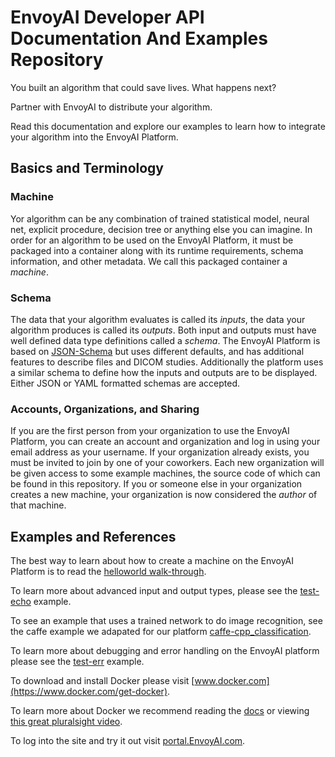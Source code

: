 # EnvoyAI Developer API Documentation And Examples Repository

You built an algorithm that could save lives. What happens next?

Partner with EnvoyAI to distribute your algorithm.

Read this documentation and explore our examples to learn how to integrate your algorithm into the EnvoyAI Platform.

## Basics and Terminology

### Machine
Yor algorithm can be any combination of trained statistical model, neural net, explicit procedure, decision tree or 
anything else you can imagine.
In order for an algorithm to be used on the EnvoyAI Platform, it must be packaged into a container along with its runtime 
requirements, schema information, and other metadata.
We call this packaged container a _machine_.

### Schema
The data that your algorithm evaluates is called its _inputs_, the data your algorithm produces is called its _outputs_.
Both input and outputs must have well defined data type definitions called a _schema_.
The EnvoyAI Platform is based on [JSON-Schema](http://json-schema.org) but uses different defaults, and has additional 
features to describe files and DICOM studies. Additionally the platform uses a similar schema to define how the inputs 
and outputs are to be displayed. Either JSON or YAML formatted schemas are accepted.

### Accounts, Organizations, and Sharing
If you are the first person from your organization to use the EnvoyAI Platform, you can create an account and organization
and log in using your email address as your username. If your organization already exists, you must be invited to join
by one of your coworkers.
Each new organization will be given access to some example machines, the source code of which can be found in this repository.
If you or someone else in your organization creates a new machine, your organization is now considered the _author_ of that machine.


## Examples and References
The best way to learn about how to create a machine on the EnvoyAI Platform is to read the [helloworld walk-through](./test-helloworld/README.md).

To learn more about advanced input and output types, please see the [test-echo](/test-echo/README.md) example.

To see an example that uses a trained network to do image recognition, see the caffe example we adapated for our platform 
[caffe-cpp_classification](../caffe-cpp_classification/).

To learn more about debugging and error handling on the EnvoyAI platform please see the [test-err](../test-err/) example.

To download and install Docker please visit [www.docker.com](https://www.docker.com/get-docker).

To learn more about Docker we recommend reading the [docs](https://docs.docker.com/) or viewing 
[this great pluralsight video](https://www.pluralsight.com/courses/docker-deep-dive).

To log into the site and try it out visit [portal.EnvoyAI.com](https://portal.envoyai.com).
